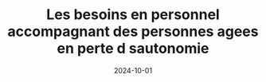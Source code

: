 ---
title: "Les besoins en personnel accompagnant des personnes agees en perte d sautonomie"
collection: publications
category: policy_reports
permalink: /publication/2024_ehpa_dress
date: 2024-10-01
venue: 'Les Dossiers de la Drees'
paperurl: 'https://drees.solidarites-sante.gouv.fr/publications-communique-de-presse/les-dossiers-de-la-drees/241003_DD_besoins-personnel-accompagnant'
bibtexurl: '/files/bibtex_2024_drees.bib'
---